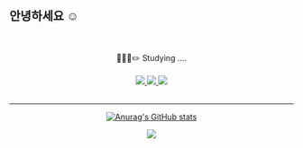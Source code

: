 ## 안녕하세요 ☺️
<br/>
<br/>

  <div align="center">
🧑🏻‍💻✏️ Studying ....
<br><br>
<!-- <a href="https://9somang.notion.site/Somang-Ku-89c5805ffcb44130acad66a440bc8217" target="_blank"><img src="https://img.shields.io/badge/Portfolio-000000?style=flat-square&logo=Notion&logoColor=white"/> -->
<a href="https://velog.io/@somang9" target="_blank"><img src="https://img.shields.io/badge/Dev & StudyBlog-20C997?style=flat-square&logo=velog&logoColor=white"/> 
<a href="mailto:ksmang09@naver.com" target="_blank"><img src="https://img.shields.io/badge/Mail-EA4335?style=flat-square&logo=gmail&logoColor=white"/>
<a href="https://www.instagram.com/somang953/" target="_blank"><img src="https://img.shields.io/badge/instagram-E4405F?style=flat-square&logo=instagram&logoColor=white"/> 
<br>
<br>

<hr/>

![Anurag's GitHub stats](https://github-readme-stats.vercel.app/api?username=9somang&show_icons=true&theme=prussian)
    
<a href="https://hits.seeyoufarm.com"><img src="https://hits.seeyoufarm.com/api/count/incr/badge.svg?url=https%3A%2F%2Fgithub.com%2F9somang%2Fhit-counter&count_bg=%232ACEC9&title_bg=%23555555&title=hits&edge_flat=false"/></a>
